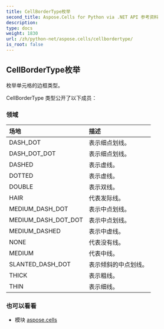 ```yaml
---
title: CellBorderType枚举
second_title: Aspose.Cells for Python via .NET API 参考资料
description:
type: docs
weight: 1830
url: /zh/python-net/aspose.cells/cellbordertype/
is_root: false
---
```

## CellBorderType枚举
枚举单元格的边框类型。



CellBorderType 类型公开了以下成员：

### 领域
|场地|描述|
| :- | :- |
| DASH_DOT |表示细点划线。|
| DASH_DOT_DOT |表示细点划线。|
| DASHED |表示虚线。|
| DOTTED |表示虚线。|
| DOUBLE |表示双线。|
| HAIR |代表发际线。|
| MEDIUM_DASH_DOT |表示中点划线。|
| MEDIUM_DASH_DOT_DOT |表示中点划线。|
| MEDIUM_DASHED |表示中虚线。|
| NONE |代表没有线。|
| MEDIUM |代表中线。|
| SLANTED_DASH_DOT |表示倾斜的中点划线。|
| THICK |表示粗线。|
| THIN |表示细线。|



### 也可以看看
* 模块 [aspose.cells](..)
